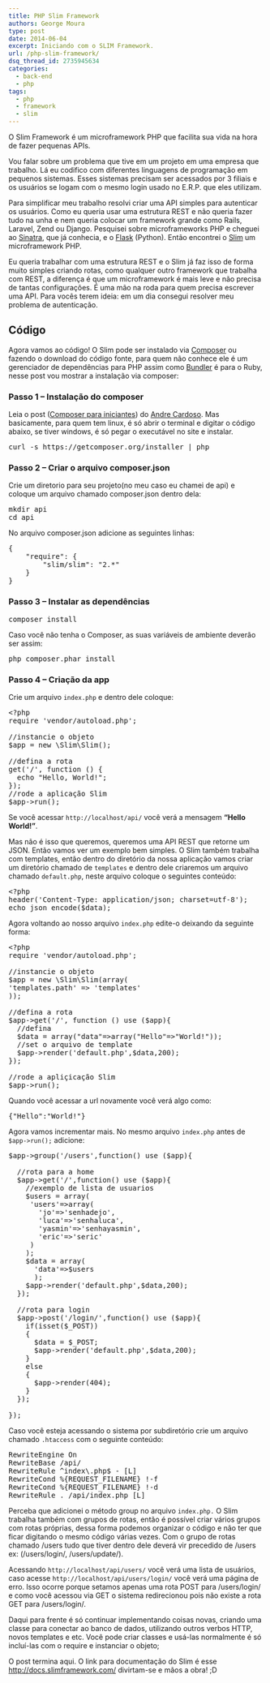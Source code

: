 ```yaml
---
title: PHP Slim Framework
authors: George Moura
type: post
date: 2014-06-04
excerpt: Iniciando com o SLIM Framework.
url: /php-slim-framework/
dsq_thread_id: 2735945634
categories:
  - back-end
  - php
tags:
  - php
  - framework
  - slim
---
```


O Slim Framework é um microframework PHP que facilita sua vida na hora de fazer pequenas APIs.

Vou falar sobre um problema que tive em um projeto em uma empresa que trabalho. Lá eu codifico com diferentes linguagens de programação em pequenos sistemas. Esses sistemas precisam ser acessados por 3 filiais e os usuários se logam com o mesmo login usado no E.R.P. que eles utilizam.

Para simplificar meu trabalho resolvi criar uma API simples para autenticar os usuários. Como eu queria usar uma estrutura REST e não queria fazer tudo na unha e nem queria colocar um framework grande como Rails, Laravel, Zend ou Django. Pesquisei sobre microframeworks PHP e cheguei ao [Sinatra][1], que já conhecia, e o [Flask][2] (Python). Então encontrei o [Slim][3] um microframework PHP.

Eu queria trabalhar com uma estrutura REST e o Slim já faz isso de forma muito simples criando rotas, como qualquer outro framework que trabalha com REST, a diferença é que um microframework é mais leve e não precisa de tantas configurações. É uma mão na roda para quem precisa escrever uma API. Para vocês terem ideia: em um dia consegui resolver meu problema de autenticação.

## Código

Agora vamos ao código! O Slim pode ser instalado via [Composer][4] ou fazendo o download do código fonte, para quem não conhece ele é um gerenciador de dependências para PHP assim como [Bundler][5] é para o Ruby, nesse post vou mostrar a instalação via composer:

### Passo 1 &#8211; Instalação do composer

Leia o post ([Composer para iniciantes][6]) do [Andre Cardoso][7]. Mas basicamente, para quem tem linux, é só abrir o terminal e digitar o código abaixo, se tiver windows, é só pegar o executável no site e instalar.

<pre class="lang-bash">curl -s https://getcomposer.org/installer | php</pre>

### Passo 2 &#8211; Criar o arquivo composer.json

Crie um diretorio para seu projeto(no meu caso eu chamei de api) e coloque um arquivo chamado composer.json dentro dela:

<pre class="lang-bash">mkdir api
cd api
</pre>

No arquivo composer.json adicione as seguintes linhas:

<pre class="lang-json">{
    "require": {
        "slim/slim": "2.*"
    }
}
</pre>

### Passo 3 &#8211; Instalar as dependências

<pre class="lang-bash">composer install</pre>

Caso você não tenha o Composer, as suas variáveis de ambiente deverão ser assim:

<pre>php composer.phar install</pre>

### Passo 4 &#8211; Criação da app

Crie um arquivo `index.php` e dentro dele coloque:

<pre class="lang-php">&lt;?php
require 'vendor/autoload.php';

//instancie o objeto
$app = new \Slim\Slim();

//defina a rota
get('/', function () { 
  echo "Hello, World!"; 
}); 
//rode a aplicação Slim 
$app-&gt;run();</pre>

Se você acessar `http://localhost/api/` você verá a mensagem **&#8220;Hello World!&#8221;**.

Mas não é isso que queremos, queremos uma API REST que retorne um JSON. Então vamos ver um exemplo bem simples. O Slim também trabalha com templates, então dentro do diretório da nossa aplicação vamos criar um diretório chamado de `templates` e dentro dele criaremos um arquivo chamado `default.php`, neste arquivo coloque o seguintes conteúdo:

<pre class="lang-php">&lt;?php 
header('Content-Type: application/json; charset=utf-8');
echo json_encode($data);
</pre>

Agora voltando ao nosso arquivo `index.php` edite-o deixando da seguinte forma:

<pre class="lang-php">&lt;?php
require 'vendor/autoload.php';

//instancie o objeto
$app = new \Slim\Slim(array(
'templates.path' =&gt; 'templates'
));

//defina a rota
$app-&gt;get('/', function () use ($app){ 
  //defina
  $data = array("data"=&gt;array("Hello"=&gt;"World!")); 
  //set o arquivo de template
  $app-&gt;render('default.php',$data,200); 
}); 

//rode a apliçicação Slim
$app-&gt;run();</pre>

Quando você acessar a url novamente você verá algo como:

<pre class="lang-json">{"Hello":"World!"}
</pre>

Agora vamos incrementar mais. No mesmo arquivo `index.php` antes de <code class="lang-php">$app-&gt;run();</code> adicione:

<pre>$app-&gt;group('/users',function() use ($app){

  //rota para a home
  $app-&gt;get('/',function() use ($app){
    //exemplo de lista de usuarios
    $users = array(
     'users'=&gt;array(
       'jo'=&gt;'senhadejo',
       'luca'=&gt;'senhaluca',
       'yasmin'=&gt;'senhayasmin',
       'eric'=&gt;'seric'
     )
    );
    $data = array(
      'data'=&gt;$users
      );
    $app-&gt;render('default.php',$data,200);
  });

  //rota para login
  $app-&gt;post('/login/',function() use ($app){
    if(isset($_POST))
    {
      $data = $_POST;
      $app-&gt;render('default.php',$data,200);
    }
    else
    {
      $app-&gt;render(404);
    }
  });

});
</pre>

Caso você esteja acessando o sistema por subdiretório crie um arquivo chamado `.htaccess` com o seguinte conteúdo:

<pre>RewriteEngine On
RewriteBase /api/
RewriteRule ^index\.php$ - [L]
RewriteCond %{REQUEST_FILENAME} !-f
RewriteCond %{REQUEST_FILENAME} !-d
RewriteRule . /api/index.php [L]
</pre>

Perceba que adicionei o método group no arquivo `index.php.` O Slim trabalha também com grupos de rotas, então é possível criar vários grupos com rotas próprias, dessa forma podemos organizar o código e não ter que ficar digitando o mesmo código várias vezes. Com o grupo de rotas chamado /users tudo que tiver dentro dele deverá vir precedido de /users ex: (/users/login/, /users/update/).

Acessando `http://localhost/api/users/` você verá uma lista de usuários, caso acesse `http://localhost/api/users/login/` você verá uma página de erro. Isso ocorre porque setamos apenas uma rota POST para /users/login/ e como você acessou via GET o sistema redirecionou pois não existe a rota GET para /users/login/.

Daqui para frente é só continuar implementando coisas novas, criando uma classe para conectar ao banco de dados, utilizando outros verbos HTTP, novos templates e etc. Você pode criar classes e usá-las normalmente é só incluí-las com o require e instanciar o objeto;

O post termina aqui. O link para documentação do Slim é esse <http://docs.slimframework.com/> divirtam-se e mãos a obra! ;D

 [1]: http://www.sinatrarb.com/
 [2]: http://flask.pocoo.org/
 [3]: http://www.slimframework.com/
 [4]: https://getcomposer.org/
 [5]: http://bundler.io/
 [6]: http://tableless.com.br/composer-para-iniciantes/
 [7]: http://tableless.com.br/author/andrecardosodev/